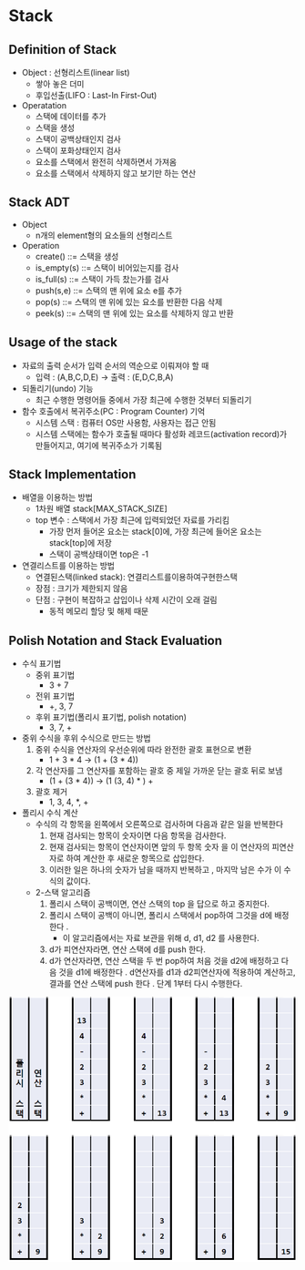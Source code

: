 # Stack

## Definition of Stack

- Object : 선형리스트(linear list)
    - 쌓아 놓은 더미
    - 후입선출(LIFO : Last-In First-Out)
- Operatation
    - 스택에 데이터를 추가
    - 스택을 생성
    - 스택이 공백상태인지 검사
    - 스택이 포화상태인지 검사
    - 요소를 스택에서 완전히 삭제하면서 가져옴
    - 요소를 스택에서 삭제하지 않고 보기만 하는 연산

## Stack ADT

- Object
    - n개의 element형의 요소들의 선형리스트
- Operation
    - create() ::= 스택을 생성
    - is_empty(s) ::= 스택이 비어있는지를 검사
    - is_full(s) ::= 스택이 가득 찼는가를 검사
    - push(s,e) ::= 스택의 맨 위에 요소 e를 추가
    - pop(s) ::= 스택의 맨 위에 있는 요소를 반환한 다음 삭제
    - peek(s) ::= 스택의 맨 위에 있는 요소를 삭제하지 않고 반환

## Usage of the stack

- 자료의 출력 순서가 입력 순서의 역순으로 이뤄져야 할 때
    - 입력 : (A,B,C,D,E) → 출력 : (E,D,C,B,A)
- 되돌리기(undo) 기능
    - 최근 수행한 명령어들 중에서 가장 최근에 수행한 것부터 되돌리기
- 함수 호출에서 복귀주소(PC : Program Counter) 기억
    - 시스템 스택 : 컴퓨터 OS만 사용함, 사용자는 접근 안됨
    - 시스템 스택에는 함수가 호출될 때마다 활성화 레코드(activation record)가 만들어지고, 여기에 복귀주소가 기록됨

## Stack Implementation

- 배열을 이용하는 방법
    - 1차원 배열 stack[MAX_STACK_SIZE]
    - top 변수 : 스택에서 가장 최근에 입력되었던 자료를 가리킴
        - 가장 먼저 들어온 요소는 stack[0]에, 가장 최근에 들어온 요소는 stack[top]에 저장
        - 스택이 공백상태이면 top은 -1
- 연결리스트를 이용하는 방법
    - 연결된스택(linked stack): 연결리스트를이용하여구현한스택
    - 장점 : 크기가 제한되지 않음
    - 단점 : 구현이 복잡하고 삽입이나 삭제 시간이 오래 걸림
        - 동적 메모리 할당 및 해제 때문

## Polish Notation and Stack Evaluation

- 수식 표기법
    - 중위 표기법
        - 3 + 7
    - 전위 표기법
        - +, 3, 7
    - 후위 표기법(폴리시 표기법, polish notation)
        - 3, 7, +
- 중위 수식을 후위 수식으로 만드는 방법
    1. 중위 수식을 연산자의 우선순위에 따라 완전한 괄호 표현으로 변환
        - 1 + 3 * 4 → (1 + (3 * 4))
    2. 각 연산자를 그 연산자를 포함하는 괄호 중 제일 가까운 닫는 괄호 뒤로 보냄
        - (1 + (3 * 4)) → (1 (3, 4) * ) +
    3. 괄호 제거
        - 1, 3, 4, *, +
- 폴리시 수식 계산
    - 수식의 각 항목을 왼쪽에서 오른쪽으로 검사하며 다음과 같은 일을 반복한다
        1. 현재 검사되는 항목이 숫자이면 다음 항목을 검사한다.
        2. 현재 검사되는 항목이 연산자이면 앞의 두 항목 숫자 을 이 연산자의 피연산자로 하여 계산한 후 새로운 항목으로 삽입한다.
        3. 이러한 일은 하나의 숫자가 남을 때까지 반복하고 , 마지막 남은 수가 이 수식의 값이다.
    - 2-스택 알고리즘
        1. 폴리시 스택이 공백이면, 연산 스택의 top 을 답으로 하고 중지한다.
        2. 폴리시 스택이 공백이 아니면, 폴리시 스택에서 pop하여 그것을 d에 배정한다 .
            - 이 알고리즘에서는 자료 보관을 위해 d, d1, d2 를 사용한다.
        3. d가 피연산자라면, 연산 스택에 d를 push 한다.
        4. d가 연산자라면, 연산 스택을 두 번 pop하여 처음 것을 d2에 배정하고 다음 것을 d1에 배정한다 . d연산자를 d1과 d2피연산자에 적용하여 계산하고, 결과를 연산 스택에 push 한다 . 단계 1부터 다시 수행한다.

![Untitled](../img/ds04/Untitled.png)